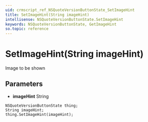 ```yaml
---
uid: crmscript_ref_NSQuoteVersionButtonState_SetImageHint
title: SetImageHint(String imageHint)
intellisense: NSQuoteVersionButtonState.SetImageHint
keywords: NSQuoteVersionButtonState, GetImageHint
so.topic: reference
---
```


# SetImageHint(String imageHint)

Image to be shown

## Parameters

* **imageHint** String

```crmscript
NSQuoteVersionButtonState thing;
String imageHint;
thing.SetImageHint(imageHint);
```

